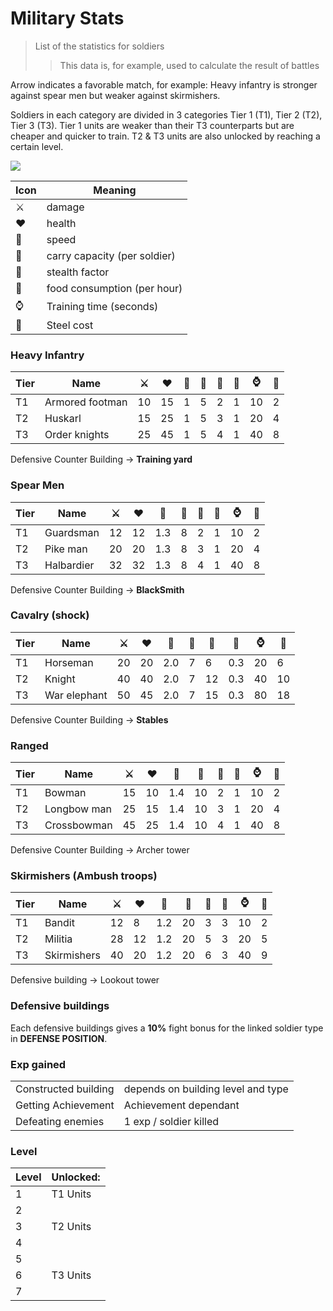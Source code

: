 # Military Stats
> List of the statistics for soldiers
> > This data is, for example, used to calculate the result of battles

Arrow indicates a favorable match, for example: Heavy infantry is stronger against spear men but weaker against skirmishers.

Soldiers in each category are divided in 3 categories Tier 1 (T1), Tier 2 (T2), Tier 3 (T3).
Tier 1 units are weaker than their T3 counterparts but are cheaper and quicker to train. 
T2 & T3 units are also unlocked by reaching a certain level.

![](#include/soldierAdvantages.png)

| Icon | Meaning                      |
|------|------------------------------|
| ⚔️   | damage                       |
| ♥️   | health                       |
| 🛞   | speed                        |
| 🧺   | carry capacity (per soldier) |
| 🧿   | stealth factor               |
| 🥖   | food consumption (per hour)  |
| ⌚    | Training time (seconds)      |
| 🔗   | Steel cost                   |

### Heavy Infantry
| Tier | Name            | ⚔️   | ♥️    | 🛞  | 🧺 | 🥖  | 🧿 | ⌚    | 🔗  |
|------|-----------------|------|-------|-----|----|-----|----|------|-----|
| T1   | Armored footman | 10   | 	15   | 	1	 | 5	 | 2	  | 1	 | 10   | 	 2 |
| T2   | Huskarl 	       | 	 15 | 	25   | 	1  | 	5 | 	3	 | 1  | 	20	 | 4   |
| T3   | Order knights   | 	 25 | 	45 	 | 1	  | 5	 | 4	  | 1	 | 40   | 	 8 |

Defensive Counter Building → **Training yard**

### Spear Men
| Tier | Name         | ⚔️   | ♥️   | 🛞   | 🧺 | 🥖 | 🧿 | ⌚   | 🔗 |
|------|--------------|------|------|------|----|----|----|-----|----|
| T1   | Guardsman	   | 12 	 | 12 	 | 1.3	 | 8	 | 2	 | 1	 | 10	 | 2  |
| T2   | Pike man		   | 20 	 | 20 	 | 1.3	 | 8	 | 3	 | 1	 | 20	 | 4  |
| T3   | Halbardier		 | 32 	 | 32 	 | 1.3	 | 8	 | 4	 | 1	 | 40	 | 8  |

Defensive Counter Building → **BlackSmith**

### Cavalry (shock)
| Tier | Name          | ⚔️  | ♥️   | 🛞   | 🧺 | 🥖  | 🧿   | ⌚   | 🔗 |
|------|---------------|-----|------|------|----|-----|------|-----|----|
| T1   | Horseman		    | 20	 | 20 	 | 2.0	 | 7	 | 6	  | 0.3	 | 20	 | 6  |
| T2   | Knight		      | 40	 | 40 	 | 2.0	 | 7	 | 12	 | 0.3	 | 40	 | 10 |
| T3   | War elephant	 | 50	 | 45 	 | 2.0	 | 7	 | 15	 | 0.3	 | 80	 | 18 |

Defensive Counter Building → **Stables**

### Ranged
| Tier | Name         | ⚔️   | ♥️   | 🛞   | 🧺  | 🥖 | 🧿 | ⌚   | 🔗 |
|------|--------------|------|------|------|-----|----|----|-----|----|
| T1   | Bowman		     | 15	  | 10 	 | 1.4	 | 10	 | 2	 | 1	 | 10	 | 2  |
| T2   | Longbow man	 | ️25	 | 15 	 | 1.4	 | 10	 | 3	 | 1	 | 20	 | 4  |
| T3   | Crossbowman	 | 45	  | 25 	 | 1.4	 | 10	 | 4	 | 1	 | 40	 | 8  |

Defensive Counter Building → Archer tower

### Skirmishers (Ambush troops)
| Tier | Name         | ⚔️   | ♥️   | 🛞   | 🧺  | 🥖 | 🧿 | ⌚   | 🔗 |
|------|--------------|------|------|------|-----|----|----|-----|----|
| T1   | Bandit		     | 12	  | 8 	  | 1.2	 | 20	 | 3	 | 3	 | 10	 | 2  |
| T2   | Militia		    | 28	  | 12 	 | 1.2	 | 20	 | 5	 | 3	 | 20	 | 5  |
| T3   | Skirmishers	 | ️40	 | 20 	 | 1.2	 | 20	 | 6	 | 3	 | 40	 | 9  |

Defensive building → Lookout tower

### Defensive buildings

Each defensive buildings gives a **10%** fight bonus for the linked soldier type in **DEFENSE POSITION**.

### Exp gained
|                      |                                    |
|----------------------|------------------------------------|
| Constructed building | depends on building level and type |
| Getting  Achievement | Achievement dependant              |
| Defeating enemies    | 1 exp / soldier killed             |

### Level

| Level | Unlocked: |
|-------|-----------|
| 1     | T1 Units  |
| 2     |           |
| 3     | T2 Units  |
| 4     |           |
| 5     |           |
| 6     | T3 Units  |
| 7     |           |
